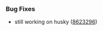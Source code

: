 
### Bug Fixes

* still working on husky ([8623296](https://github.com/aversini/bump-and-release/commit/8623296ed41d265abb1406f82c3e0a40150d34af))

